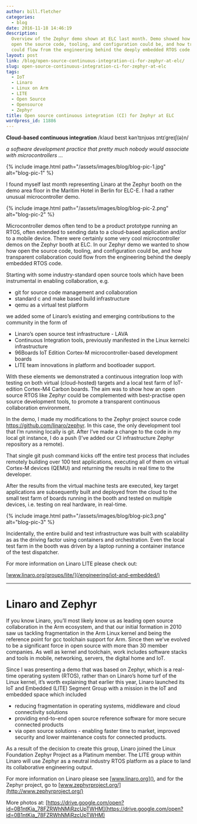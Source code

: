 ```yaml
---
author: bill.fletcher
categories:
  - blog
date: 2016-11-18 14:46:19
description:
  Overview of the Zephyr demo shown at ELC last month. Demo showed how
  open the source code, tooling, and configuration could be, and how transparent collaboration
  could flow from the engineering behind the deeply embedded RTOS code.
layout: post
link: /blog/open-source-continuous-integration-ci-for-zephyr-at-elc/
slug: open-source-continuous-integration-ci-for-zephyr-at-elc
tags:
  - IoT
  - Linaro
  - Linux on Arm
  - LITE
  - Open Source
  - Opensource
  - Zephyr
title: Open source continuous integration (CI) for Zephyr at ELC
wordpress_id: 11886
---
```


**Cloud-based continuous integration** /klaʊd beɪst kənˈtɪnjʊəs ɪntɪˈɡreɪʃ(ə)n/

_a software development practice that pretty much nobody would associate with microcontrollers …_

{% include image.html path="/assets/images/blog/blog-pic-1.jpg" alt="blog-pic-1" %}

I found myself last month representing Linaro at the Zephyr booth on the demo area floor in the Maritim Hotel in Berlin for ELC-E. I had a rather unusual microcontroller demo.

{% include image.html path="/assets/images/blog/blog-pic-2.png" alt="blog-pic-2" %}

Microcontroller demos often tend to be a product prototype running an RTOS, often extended to sending data to a cloud-based application and/or to a mobile device. There were certainly some very cool microcontroller demos on the Zephyr booth at ELC. In our Zephyr demo we wanted to show how open the source code, tooling, and configuration could be, and how transparent collaboration could flow from the engineering behind the deeply embedded RTOS code.

Starting with some industry-standard open source tools which have been instrumental in enabling collaboration, e.g.

- git for source code management and collaboration
- standard c and make based build infrastructure
- qemu as a virtual test platform

we added some of Linaro’s existing and emerging contributions to the community in the form of

- Linaro’s open source test infrastructure - LAVA
- Continuous Integration tools, previously manifested in the Linux kernelci infrastructure
- 96Boards IoT Edition Cortex-M microcontroller-based development boards
- LITE team innovations in platform and bootloader support.

With these elements we demonstrated a continuous integration loop with testing on both virtual (cloud-hosted) targets and a local test farm of IoT-edition Cortex-M4 Carbon boards. The aim was to show how an open source RTOS like Zephyr could be complemented with best-practise open source development tools, to promote a transparent continuous collaboration environment.

In the demo, I made my modifications to the Zephyr project source code https://github.com/linaro/zephyr. In this case, the only development tool that I’m running locally is git. After I’ve made a change to the code in my local git instance, I do a push (I’ve added our CI infrastructure Zephyr repository as a remote).

That single git push command kicks off the entire test process that includes remotely building over 100 test applications, executing all of them on virtual Cortex-M devices (QEMU) and returning the results in real time to the developer.

After the results from the virtual machine tests are executed, key target applications are subsequently built and deployed from the cloud to the small test farm of boards running in the booth and tested on multiple devices, i.e. testing on real hardware, in real-time.

{% include image.html path="/assets/images/blog/blog-pic3.png" alt="blog-pic-3" %}

Incidentally, the entire build and test infrastructure was built with scalability as as the driving factor using containers and orchestration. Even the local test farm in the booth was driven by a laptop running a container instance of the test dispatcher.

For more information on Linaro LITE please check out:

[www.linaro.org/groups/lite/](/engineering/iot-and-embedded/)

---

# Linaro and Zephyr

If you know Linaro, you’ll most likely know us as leading open source collaboration in the Arm ecosystem, and that our initial formation in 2010 saw us tackling fragmentation in the Arm Linux kernel and being the reference point for gcc toolchain support for Arm. Since then we’ve evolved to be a significant force in open source with more than 30 member companies. As well as kernel and toolchain, work includes software stacks and tools in mobile, networking, servers, the digital home and IoT.

Since I was presenting a demo that was based on Zephyr, which is a real-time operating system (RTOS), rather than on Linaro’s home turf of the Linux kernel, it’s worth explaining that earlier this year, Linaro launched its IoT and Embedded (LITE) Segment Group with a mission in the IoT and embedded space which included

- reducing fragmentation in operating systems, middleware and cloud connectivity solutions
- providing end-to-end open source reference software for more secure connected products
- via open source solutions - enabling faster time to market, improved security and lower maintenance costs for connected products.

As a result of the decision to create this group, Linaro joined the Linux Foundation Zephyr Project as a Platinum member. The LITE group within Linaro will use Zephyr as a neutral industry RTOS platform as a place to land its collaborative engineering output.

For more information on Linaro please see [www.linaro.org](), and for the Zephyr project, go to [www.zephyrproject.org/](http://www.zephyrproject.org/)

More photos at: [https://drive.google.com/open?id=0B1ntKia_78FZRWhNMjRzcUpTWHM](https://drive.google.com/open?id=0B1ntKia_78FZRWhNMjRzcUpTWHM)
